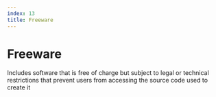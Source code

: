 ```yaml
---
index: 13
title: Freeware
---
```

# Freeware

Includes software that is free of charge but subject to legal or technical restrictions that prevent users from accessing the source code used to create it